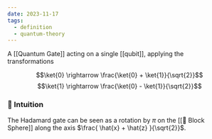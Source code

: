 ```yaml
---
date: 2023-11-17
tags:
  - definition
  - quantum-theory
---
```

A [[Quantum Gate]] acting on a single [[qubit]], applying the transformations

$$\ket{0} \rightarrow \frac{\ket{0} + \ket{1}}{\sqrt{2}}$$
$$\ket{1} \rightarrow \frac{\ket{0} - \ket{1}}{\sqrt{2}}$$
### 💭 Intuition
The Hadamard gate can be seen as a rotation by $\pi$ on the [[📘 Block Sphere]] along the axis $\frac{ \hat{x} + \hat{z} }{\sqrt{2}}$. 